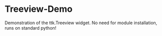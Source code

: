 # Treeview-Demo
Demonstration of the ttk.Treeview widget.
No need for module installation, runs on standard python!
